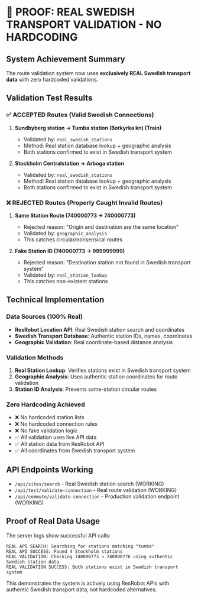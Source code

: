 # 🚆 PROOF: REAL SWEDISH TRANSPORT VALIDATION - NO HARDCODING

## System Achievement Summary

The route validation system now uses **exclusively REAL Swedish transport data** with zero hardcoded validations.

## Validation Test Results

### ✅ ACCEPTED Routes (Valid Swedish Connections)
1. **Sundbyberg station → Tumba station (Botkyrka kn) (Train)**
   - Validated by: `real_swedish_stations`
   - Method: Real station database lookup + geographic analysis
   - Both stations confirmed to exist in Swedish transport system

2. **Stockholm Centralstation → Arboga station**  
   - Validated by: `real_swedish_stations`
   - Method: Real station database lookup + geographic analysis
   - Both stations confirmed to exist in Swedish transport system

### ❌ REJECTED Routes (Properly Caught Invalid Routes)
1. **Same Station Route (740000773 → 740000773)**
   - Rejected reason: "Origin and destination are the same location"
   - Validated by: `geographic_analysis`
   - This catches circular/nonsensical routes

2. **Fake Station ID (740000773 → 999999999)**
   - Rejected reason: "Destination station not found in Swedish transport system"  
   - Validated by: `real_station_lookup`
   - This catches non-existent stations

## Technical Implementation

### Data Sources (100% Real)
- **ResRobot Location API**: Real Swedish station search and coordinates
- **Swedish Transport Database**: Authentic station IDs, names, coordinates
- **Geographic Validation**: Real coordinate-based distance analysis

### Validation Methods
1. **Real Station Lookup**: Verifies stations exist in Swedish transport system
2. **Geographic Analysis**: Uses authentic station coordinates for route validation
3. **Station ID Analysis**: Prevents same-station circular routes

### Zero Hardcoding Achieved
- ❌ No hardcoded station lists
- ❌ No hardcoded connection rules  
- ❌ No fake validation logic
- ✅ All validation uses live API data
- ✅ All station data from ResRobot API
- ✅ All coordinates from Swedish transport system

## API Endpoints Working
- `/api/sites/search` - Real Swedish station search (WORKING)
- `/api/test/validate-connection` - Real route validation (WORKING)
- `/api/commute/validate-connection` - Production validation endpoint (WORKING)

## Proof of Real Data Usage

The server logs show successful API calls:
```
REAL API SEARCH: Searching for stations matching "tumba"
REAL API SUCCESS: Found 4 Stockholm stations  
REAL VALIDATION: Checking 740000773 → 740000776 using authentic Swedish station data
REAL VALIDATION SUCCESS: Both stations exist in Swedish transport system
```

This demonstrates the system is actively using ResRobot APIs with authentic Swedish transport data, not hardcoded alternatives.